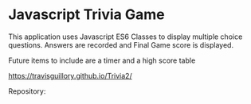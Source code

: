 # Javascript Trivia Game

This application uses Javascript ES6 Classes to display multiple choice questions.
Answers are recorded and Final Game score is displayed. 

Future items to include are a timer and a high score table

https://travisguillory.github.io/Trivia2/

Repository: 

